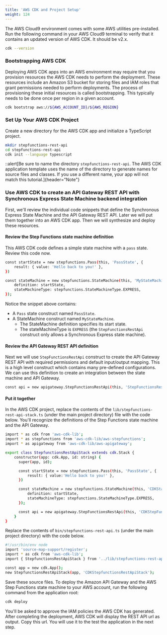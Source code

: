 ```yaml
---
title: 'AWS CDK and Project Setup'
weight: 124
---
```


The AWS Cloud9 environment comes with some AWS utilities pre-installed. Run the following command in your AWS Cloud9 terminal to verify that it contains an updated version of AWS CDK. It should be v2.x.

```bash
cdk --version
```

### Bootstrapping AWS CDK

Deploying AWS CDK apps into an AWS environment may require that you provision resources the AWS CDK needs to perform the deployment. These resources include an Amazon S3 bucket for storing files and IAM roles that grant permissions needed to perform deployments. The process of provisioning these initial resources is called bootstrapping. This typically needs to be done once per region in a given account.

```bash
cdk bootstrap aws://${AWS_ACCOUNT_ID}/${AWS_REGION}
```

### Set Up Your AWS CDK Project

Create a new directory for the AWS CDK app and initialize a TypeScript project.

```bash
mkdir stepfunctions-rest-api
cd stepfunctions-rest-api
cdk init --language typescript
```

::alert[Be sure to name the directory `stepfunctions-rest-api`. The AWS CDK application template uses the name of the directory to generate names for source files and classes. If you use a different name, your app will not match this tutorial.]{header="Note"}

### Use AWS CDK to create an API Gateway REST API with Synchronous Express State Machine backend integration

First, we'll review the individual code snippets that define the Synchronous Express State Machine and the API Gateway REST API. Later we will put them together into an AWS CDK app. Then we will synthesize and deploy these resources.

#### Review the Step Functions state machine definition

This AWS CDK code defines a simple state machine with a `pass` state. Review this code now.

```bash
const startState = new stepfunctions.Pass(this, 'PassState', {
    result: { value: 'Hello back to you!' },
})

const stateMachine = new stepfunctions.StateMachine(this, 'MyStateMachine', {
    definition: startState,
    stateMachineType: stepfunctions.StateMachineType.EXPRESS,
});
```

Notice the snippet above contains:

- A `Pass` state construct named `PassState`.
- A StateMachine construct named `MyStateMachine`.
  - The StateMachine definition specifies its start state.
  - The stateMachineType is `EXPRESS` (the `StepFunctionsRestApi` construct only allows a Synchronous Express state machine).

#### Review the API Gateway REST API definition

Next we will use `StepFunctionsRestApi` construct to create the API Gateway REST API with required permissions and default input/output mapping. This is a high level construct which contains many pre-defined configurations. We can use this definition to create an integration between the state machine and API Gateway.

```bash
const api = new apigateway.StepFunctionsRestApi(this, 'StepFunctionsRestApi', { stateMachine: stateMachine });
```

#### Put it together

In the AWS CDK project, replace the contents of the `lib/stepfunctions-rest-api-stack.ts` (under the main project directory) file with the code below. You'll recognize the definitions of the Step Functions state machine and the API Gateway.

```bash
import * as cdk from 'aws-cdk-lib';
import * as stepfunctions from 'aws-cdk-lib/aws-stepfunctions';
import * as apigateway from 'aws-cdk-lib/aws-apigateway';

export class StepfunctionsRestApiStack extends cdk.Stack {
    constructor(app: cdk.App, id: string) {
      super(app, id);

      const startState = new stepfunctions.Pass(this, 'PassState', {
          result: { value:'Hello back to you!' },
      })

      const stateMachine = new stepfunctions.StateMachine(this, 'CDKStateMachine', {
          definition: startState,
          stateMachineType: stepfunctions.StateMachineType.EXPRESS,
      });

      const api = new apigateway.StepFunctionsRestApi(this, 'CDKStepFunctionsRestApi', { stateMachine: stateMachine });
    }
}
```

Replace the contents of `bin/stepfunctions-rest-api.ts` (under the main project directory) with the code below.

```bash
#!/usr/bin/env node
import 'source-map-support/register';
import * as cdk from 'aws-cdk-lib';
import { StepfunctionsRestApiStack } from '../lib/stepfunctions-rest-api-stack';

const app = new cdk.App();
new StepfunctionsRestApiStack(app, 'CDKStepfunctionsRestApiStack');
```

Save these source files. To deploy the Amazon API Gateway and the AWS Step Functions state machine to your AWS account, run the following command from the application root:

```bash
cdk deploy
```

You'll be asked to approve the IAM policies the AWS CDK has generated. After completing the deployment, AWS CDK will display the REST API url as output. Copy this url. You will use it to the test the application in the next step.
